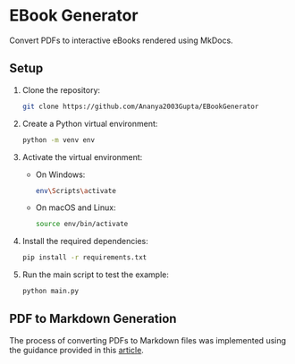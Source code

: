 # EBook Generator

Convert PDFs to interactive eBooks rendered using MkDocs.

## Setup

1. Clone the repository:

    ```bash
    git clone https://github.com/Ananya2003Gupta/EBookGenerator
    ```

2. Create a Python virtual environment:

    ```bash
    python -m venv env
    ```

3. Activate the virtual environment:

    - On Windows:

        ```bash
        env\Scripts\activate
        ```

    - On macOS and Linux:

        ```bash
        source env/bin/activate
        ```

4. Install the required dependencies:

    ```bash
    pip install -r requirements.txt
    ```

5. Run the main script to test the example:

    ```bash
    python main.py
    ```

## PDF to Markdown Generation

The process of converting PDFs to Markdown files was implemented using the guidance provided in this [article](https://soulheartgrit.medium.com/see-how-easily-you-can-transform-pdfs-into-sleek-markdown-without-complex-tools-819aea4940a0).
